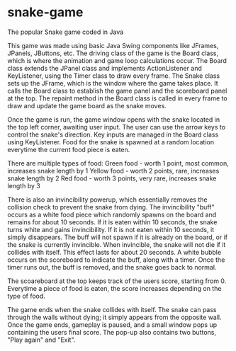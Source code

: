 # snake-game
The popular Snake game coded in Java

This game was made using basic Java Swing components like JFrames, JPanels, JButtons, etc.
The driving class of the game is the Board class, which is where the animation and game loop calculations occur.
The Board class extends the JPanel class and implements ActionListener and KeyListener, using the Timer class to draw every frame.
The Snake class sets up the JFrame, which is the window where the game takes place.
It calls the Board class to establish the game panel and the scoreboard panel at the top.
The repaint method in the Board class is called in every frame to draw and update the game board as the snake moves.

Once the game is run, the game window opens with the snake located in the top left corner, awaiting user input.
The user can use the arrow keys to control the snake's direction. Key inputs are managed in the Board class using KeyListener.
Food for the snake is spawned at a random location everytime the current food piece is eaten.

There are multiple types of food:
  Green food - worth 1 point, most common, increases snake length by 1
  Yellow food - worth 2 points, rare, increases snake length by 2
  Red food - worth 3 points, very rare, increases snake length by 3

There is also an invincibility powerup, which essentially removes the collision check to prevent the snake from dying.
The invincibility "buff" occurs as a white food piece which randomly spawns on the board and remains for about 10 seconds.
If it is eaten within 10 seconds, the snake turns white and gains invincibility.
If it is not eaten within 10 seconds, it simply disappears.
The buff will not spawn if it is already on the board, or if the snake is currently invincible.
When invincible, the snake will not die if it collides with itself.
This effect lasts for about 20 seconds. A white bubble occurs on the scoreboard to indicate the buff, along with a timer.
Once the timer runs out, the buff is removed, and the snake goes back to normal.

The scoareboard at the top keeps track of the users score, starting from 0.
Everytime a piece of food is eaten, the score increases depending on the type of food.

The game ends when the snake collides with itself. The snake can pass through the walls without dying; it simply appears from the opposite wall.
Once the game ends, gameplay is paused, and a small window pops up containing the users final score.
The pop-up also contains two buttons, "Play again" and "Exit".
